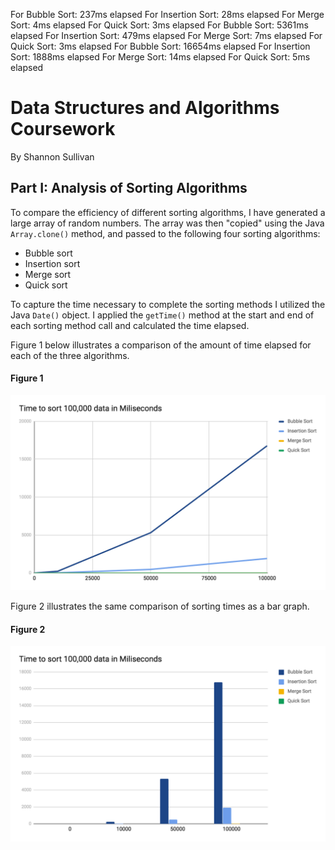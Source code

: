For Bubble Sort: 237ms elapsed 
For Insertion Sort: 28ms elapsed 
For Merge Sort: 4ms elapsed 
For Quick Sort: 3ms elapsed 
For Bubble Sort: 5361ms elapsed 
For Insertion Sort: 479ms elapsed 
For Merge Sort: 7ms elapsed 
For Quick Sort: 3ms elapsed 
For Bubble Sort: 16654ms elapsed 
For Insertion Sort: 1888ms elapsed 
For Merge Sort: 14ms elapsed 
For Quick Sort: 5ms elapsed 

# Data Structures and Algorithms Coursework
By Shannon Sullivan

## Part I: Analysis of Sorting Algorithms
To compare the efficiency of different sorting algorithms, I have generated a large array of random numbers. The array was then "copied" using the Java `Array.clone()` method, and passed to the following four sorting algorithms:

* Bubble sort
* Insertion sort
* Merge sort
* Quick sort

To capture the time necessary to complete the sorting methods I utilized the Java `Date()` object. I applied the `getTime()` method at the start and end of each sorting method call and calculated the time elapsed.

Figure 1 below illustrates a comparison of the amount of time elapsed for each of the three algorithms.

#### Figure 1
![alt text](figure_1.png)

Figure 2 illustrates the same comparison of sorting times as a bar graph.

#### Figure 2
![alt text](figure_2.png)



